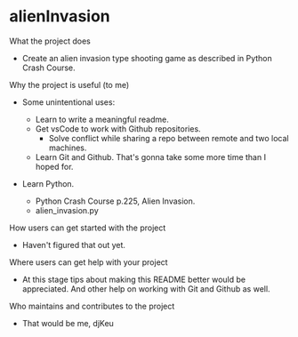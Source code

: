 # alienInvasion


What the project does
- Create an alien invasion type shooting game as described in Python Crash Course.


Why the project is useful (to me)
- Some unintentional uses:
    - Learn to write a meaningful readme.
    - Get vsCode to work with Github repositories.
        - Solve conflict while sharing a repo between remote and two local machines.
    - Learn Git and Github. That's gonna take some more time than I hoped for.
    
- Learn Python.
    - Python Crash Course p.225, Alien Invasion.
    - alien_invasion.py


How users can get started with the project
- Haven't figured that out yet.


Where users can get help with your project
- At this stage tips about making this README better would be appreciated. And other help on working with Git and Github as well.


Who maintains and contributes to the project
- That would be me, djKeu

